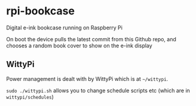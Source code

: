 # rpi-bookcase
Digital e-ink bookcase running on Raspberry Pi

On boot the device pulls the latest commit from this Github repo, and chooses a random book cover to show on the e-ink display

## WittyPi
Power management is dealt with by WittyPi which is at `~/wittypi`.

`sudo ./wittypi.sh` allows you to change schedule scripts etc (which are in `wittypi/schedules`)